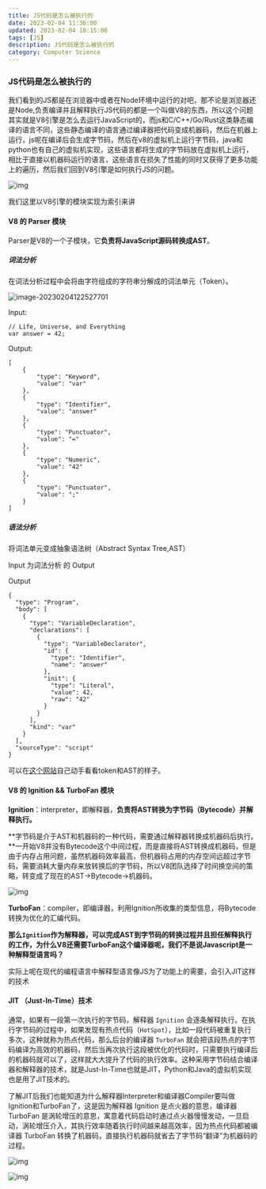 ```yaml
---
title: JS代码是怎么被执行的
date: 2023-02-04 11:36:00
updated: 2023-02-04 18:15:00
tags: [JS]
description: JS代码是怎么被执行的
category: Computer Science
---
```


### JS代码是怎么被执行的

我们看到的JS都是在浏览器中或者在Node环境中运行的对吧，那不论是浏览器还是Node,负责编译并且解释执行JS代码的都是一个叫做V8的东西，所以这个问题其实就是V8引擎是怎么去运行JavaScript的，而js和C/C++/Go/Rust这类静态编译的语言不同，这些静态编译的语言通过编译器把代码变成机器码，然后在机器上运行，js呢在编译后会生成字节码，然后在v8的虚拟机上运行字节码，java和python也有自己的虚拟机实现，这些语言都将生成的字节码放在虚拟机上运行，相比于直接以机器码运行的语言，这些语言在损失了性能的同时又获得了更多功能上的遍历，然后我们回到V8引擎是如何执行JS的问题。

![img](https://ek1ng-typora.oss-cn-hangzhou.aliyuncs.com/img/202302051811510.png)

我们这里以V8引擎的模块实现为索引来讲

#### V8 的 Parser 模块

Parser是V8的一个子模块，它**负责将JavaScript源码转换成AST**。

##### 词法分析

在词法分析过程中会将由字符组成的字符串分解成的词法单元（Token）。

![image-20230204122527701](https://ek1ng-typora.oss-cn-hangzhou.aliyuncs.com/img/202302041226631.png)

Input:

```
// Life, Universe, and Everything
var answer = 42;
```

Output:

```
[
    {
        "type": "Keyword",
        "value": "var"
    },
    {
        "type": "Identifier",
        "value": "answer"
    },
    {
        "type": "Punctuator",
        "value": "="
    },
    {
        "type": "Numeric",
        "value": "42"
    },
    {
        "type": "Punctuator",
        "value": ";"
    }
]
```

##### 语法分析

将词法单元变成抽象语法树（Abstract Syntax Tree,AST）

Input 为词法分析 的 Output

Output

```
{
  "type": "Program",
  "body": [
    {
      "type": "VariableDeclaration",
      "declarations": [
        {
          "type": "VariableDeclarator",
          "id": {
            "type": "Identifier",
            "name": "answer"
          },
          "init": {
            "type": "Literal",
            "value": 42,
            "raw": "42"
          }
        }
      ],
      "kind": "var"
    }
  ],
  "sourceType": "script"
}
```

可以在[这个网站](https://esprima.org/demo/parse.html)自己动手看看token和AST的样子。

#### V8 的 Ignition && TurboFan 模块

**Ignition**：interpreter，即解释器，**负责将AST转换为字节码（Bytecode）并解释执行。**

**字节码是介于AST和机器码的一种代码，需要通过解释器转换成机器码后执行。**一开始V8并没有Bytecode这个中间过程，而是直接将AST转换成机器码，但是由于内存占用问题，虽然机器码效率最高，但机器码占用的内存空间远超过字节码，需要消耗大量内存来放转换后的字节码，所以V8团队选择了时间换空间的策略，转变成了现在的AST->Bytecode->机器码。

![img](https://ek1ng-typora.oss-cn-hangzhou.aliyuncs.com/img/202302051811503.png)

**TurboFan**：compiler，即编译器，利用Ignition所收集的类型信息，将Bytecode转换为优化的汇编代码。

**那么`Ignition`作为解释器，可以完成AST到字节码的转换过程并且担任解释执行的工作，为什么V8还需要TurboFan这个编译器呢，我们不是说Javascript是一种解释型语言吗？**

实际上呢在现代的编程语言中解释型语言像JS为了功能上的需要，会引入JIT这样的技术

#### JIT （Just-In-Time）技术

通常，如果有一段第一次执行的字节码，解释器 `Ignition` 会逐条解释执行。在执行字节码的过程中，如果发现有热点代码（`HotSpot`），比如一段代码被重复执行多次，这种就称为热点代码，那么后台的编译器 `TurboFan` 就会把该段热点的字节码编译为高效的机器码，然后当再次执行这段被优化的代码时，只需要执行编译后的机器码就可以了，这样就大大提升了代码的执行效率。这种采用字节码结合编译器和解释器的技术，就是Just-In-Time也就是JIT，Python和Java的虚拟机实现也是用了JIT技术的。

了解JIT后我们也能知道为什么解释器Interpreter和编译器Compiler要叫做Ignition和TurboFan了，这是因为解释器 Ignition 是点火器的意思，编译器 TurboFan 是涡轮增压的意思，寓意着代码启动时通过点火器慢慢发动，一旦启动，涡轮增压介入，其执行效率随着执行时间越来越高效率，因为热点代码都被编译器 TurboFan 转换了机器码，直接执行机器码就省去了字节码“翻译”为机器码的过程。

![img](https://ek1ng-typora.oss-cn-hangzhou.aliyuncs.com/img/202302051811451.png)

![img](https://ek1ng-typora.oss-cn-hangzhou.aliyuncs.com/img/202302051813916.jpeg)